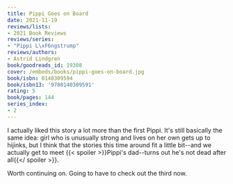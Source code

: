 ```yaml
---
title: Pippi Goes on Board
date: 2021-11-19
reviews/lists:
- 2021 Book Reviews
reviews/series:
- "Pippi L\xF6ngstrump"
reviews/authors:
- Astrid Lindgren
book/goodreads_id: 19308
cover: /embeds/books/pippi-goes-on-board.jpg
book/isbn: 0140309594
book/isbn13: '9780140309591'
rating: 5
book/pages: 144
series_index:
- 2
---
```

I actually liked this story a lot more than the first Pippi. It's still basically the same idea: girl who is unusually strong and lives on her own gets up to hijinks, but I think that the stories this time around fit a little bit--and we actually get to meet {{< spoiler >}}Pippi's dad--turns out he's not dead after all{{</ spoiler >}}. 

Worth continuing on. Going to have to check out the third now.